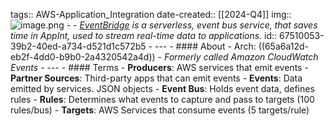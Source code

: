 tags:: AWS-Application_Integration
date-created:: [[2024-Q4]]
img:: ![image.png](../assets/image_1708439058799_0.png)
	-
	- *[EventBridge](AWS-EventBridge) is a serverless, event bus service, that saves time in AppInt, used to stream real-time data to applications.*
	  id:: 67510053-39b2-40ed-a734-d521d1c572b5
	- ---
	- #### About
		- Arch: ((65a6a12d-eb2f-4dd0-b9b0-2a4320542a4d))
		- *Formerly called Amazon CloudWatch Events*
	- ---
	- #### Terms
		- **Producers**: AWS services that emit events
		- **Partner Sources**: Third-party apps that can emit events
		- **Events**: Data emitted by services. JSON objects
		- **Event Bus**: Holds event data, defines rules
		- **Rules**: Determines what events to capture and pass to targets (100 rules/bus)
		- **Targets**: AWS Services that consume events (5 targets/rule)